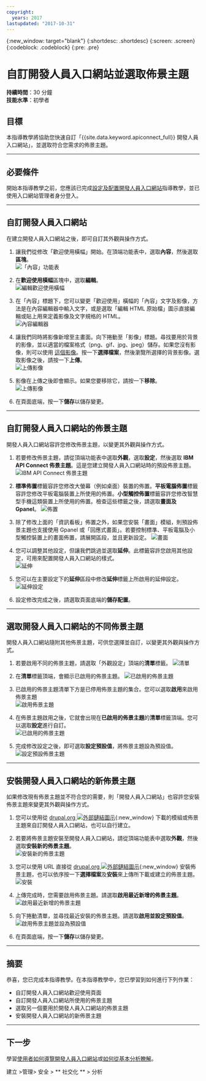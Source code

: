 ```yaml
---
copyright:
  years: 2017
lastupdated: "2017-10-31"
---
```


{:new_window: target="blank"}
{:shortdesc: .shortdesc}
{:screen: .screen}
{:codeblock: .codeblock}
{:pre: .pre}

# 自訂開發人員入口網站並選取佈景主題
**持續時間**：30 分鐘  
**技能水準**：初學者  


## 目標
本指導教學將協助您快速自訂「{{site.data.keyword.apiconnect_full}} 開發人員入口網站」，並選取符合您需求的佈景主題。

---

## 必要條件

開始本指導教學之前，您應該已完成[設定及配置開發人員入口網站](tut_config_dev_portal.html)指導教學，並已使用入口網站管理者身分登入。

---

## 自訂開發人員入口網站
在建立開發人員入口網站之後，即可自訂其外觀與操作方式。

1. 讓我們從修改「歡迎使用橫幅」開始。在頂端功能表中，選取**內容**，然後選取**區塊**。  
  ![「內容」功能表](images/31-content.png)

2. 在**歡迎使用橫幅**區塊中，選取**編輯**。  
  ![編輯歡迎使用橫幅](images/32-edit.png)

3. 在「內容」標題下，您可以變更「歡迎使用」橫幅的「內容」文字及影像，方法是在內容編輯器中輸入文字，或是選取「編輯 HTML 原始檔」圖示直接編輯或貼上用來定義影像及文字規格的 HTML。  
  ![內容編輯器](images/33-content.png) 

4. 讓我們同時將影像新增至主畫面。向下捲動至「影像」標題。尋找要用於背景的影像，並以適當的檔案格式（png、gif、jpg、jpeg）儲存。如果您沒有影像，則可以使用 [這個影像](images/Cloudy_Day.png)。按一下**選擇檔案**，然後瀏覽所選擇的背景影像。選取影像之後，請按一下**上傳**。  
  ![上傳影像](images/34-image.png)

5. 影像在上傳之後即會顯示。如果您要移除它，請按一下**移除**。  
  ![上傳影像](images/35-uploaded-image.png)
 
6. 在頁面底端，按一下**儲存**以儲存變更。  
  
---

## 自訂開發人員入口網站的佈景主題
開發人員入口網站容許您修改佈景主題，以變更其外觀與操作方式。

1. 若要修改佈景主題，請從頂端功能表中選取**外觀**，選取**設定**，然後選取 **IBM API Connect 佈景主題**。這是您建立開發人員入口網站時的預設佈景主題。
  ![IBM API Connect 佈景主題](images/41-APIC-theme.png) 


2. **標準佈置**標籤容許您修改大螢幕（例如桌面）裝置的佈置。**平板電腦佈置**標籤容許您修改平板電腦裝置上所使用的佈置。**小型觸控佈置**標籤容許您修改智慧型手機這類裝置上所使用的佈置。檢查這些標籤之後，請選取**畫面及 Gpanel**。
  ![佈置](images/42-layout.png)

3. 除了修改上面的「資訊看板」佈置之外，如果您安裝「畫面」模組，則預設佈景主題也支援使用 Gpanel 或「回應式畫面」。若要控制標準、平板電腦及小型觸控裝置上的畫面佈置，請展開區段，並且更新設定。
  ![畫面](images/43-panels.png) 

4. 您可以調整其他設定，但讓我們跳過並選取**延伸**。此標籤容許您啟用其他設定，可用來配置開發人員入口網站的樣式。  
  ![延伸](images/44-extensions.png)

5. 您可以在主要設定下的**延伸**區段中修改**延伸**標籤上所啟用的延伸設定。     
  ![延伸設定](images/45-extension-settings.png)

6. 設定修改完成之後，請選取頁面底端的**儲存配置**。

---

## 選取開發人員入口網站的不同佈景主題
開發人員入口網站隨附其他佈景主題，可供您選擇並自訂，以變更其外觀與操作方式。

1. 若要啟用不同的佈景主題，請選取「外觀設定」頂端的**清單**標籤。
  ![清單](images/51-list.png) 

2. 在**清單**標籤頂端，會顯示已啟用的佈景主題。
  ![已啟用的佈景主題](images/52-enabled-themes.png)

3. 已啟用的佈景主題清單下方是已停用佈景主題的集合。您可以選取**啟用**來啟用佈景主題   
  ![啟用佈景主題](images/53-enable-theme.png) 

4. 在佈景主題啟用之後，它就會出現在**已啟用的佈景主題**的**清單**標籤頂端。您可以選取**設定**進行自訂。  
  ![已啟用的佈景主題](images/54-theme-settings.png)

5. 完成修改設定之後，即可選取**設定預設值**，將佈景主題設為預設值。     
  ![設定預設佈景主題](images/55-set-default.png)

---

## 安裝開發人員入口網站的新佈景主題
如果修改現有佈景主題並不符合您的需要，則「開發人員入口網站」也容許您安裝佈景主題來變更其外觀與操作方式。

1. 您可以使用從 [drupal.org ![外部鏈結圖示](../../../icons/launch-glyph.svg "外部鏈結圖示")](http://drupal.org){:new_window} 下載的模組或佈景主題來自訂開發人員入口網站，也可以自行建立。

2. 若要將佈景主題安裝至開發人員入口網站，請從頂端功能表中選取**外觀**，然後選取**安裝新的佈景主題**。  
  ![安裝新的佈景主題](images/62-install-new.png)

3. 您可以使用 URL 直接從 [drupal.org ![外部鏈結圖示](../../../icons/launch-glyph.svg "外部鏈結圖示")](http://drupal.org){:new_window} 安裝佈景主題，也可以依序按一下**選擇檔案**及**安裝**來上傳所下載或建立的佈景主題。  
  ![安裝](images/63-install.png) 

4. 上傳完成時，您需要啟用佈景主題。請選取**啟用最近新增的佈景主題**。  
  ![啟用最近新增的佈景主題](images/64-upload.png)

5. 向下捲動清單，並尋找最近安裝的佈景主題。請選取**啟用並設定預設值**。  
  ![啟用佈景主題並設為預設值](images/65-enable.png)

6. 在頁面底端，按一下**儲存**以儲存變更。  

---

## 摘要
恭喜，您已完成本指導教學。在本指導教學中，您已學習到如何進行下列作業：

* 自訂開發人員入口網站歡迎使用頁面
* 自訂開發人員入口網站所使用的佈景主題 
* 選取另一個要用於開發人員入口網站的佈景主題
* 安裝開發人員入口網站的新佈景主題

---

## 下一步

學習[使用者如何導覽開發人員入口網站](tut_discover_apis.html)或[如何從基本分析瞭解](tut_insights_analytics.html)。

建立 >管理> 安全 > ** 社交化 ** > 分析  

